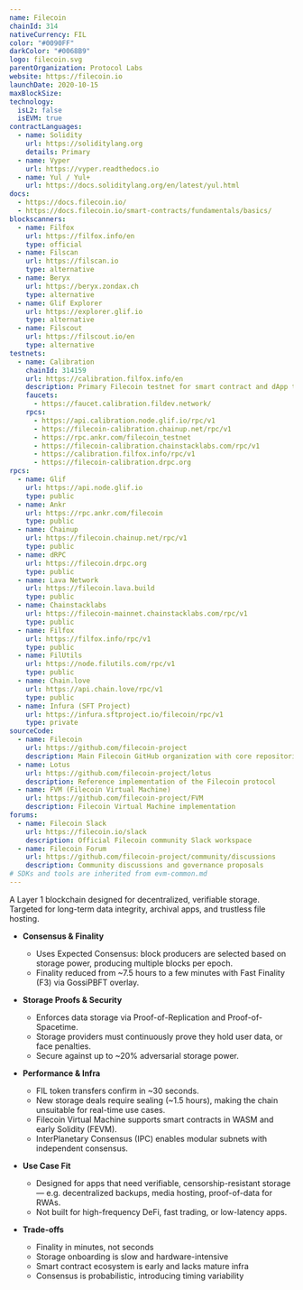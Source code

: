 ```yaml
---
name: Filecoin
chainId: 314
nativeCurrency: FIL
color: "#0090FF"
darkColor: "#0068B9"
logo: filecoin.svg
parentOrganization: Protocol Labs
website: https://filecoin.io
launchDate: 2020-10-15
maxBlockSize: 
technology:
  isL2: false
  isEVM: true
contractLanguages:
  - name: Solidity
    url: https://soliditylang.org
    details: Primary
  - name: Vyper
    url: https://vyper.readthedocs.io
  - name: Yul / Yul+
    url: https://docs.soliditylang.org/en/latest/yul.html
docs:
  - https://docs.filecoin.io/
  - https://docs.filecoin.io/smart-contracts/fundamentals/basics/
blockscanners:
  - name: Filfox
    url: https://filfox.info/en
    type: official
  - name: Filscan
    url: https://filscan.io
    type: alternative
  - name: Beryx
    url: https://beryx.zondax.ch
    type: alternative
  - name: Glif Explorer
    url: https://explorer.glif.io
    type: alternative
  - name: Filscout
    url: https://filscout.io/en
    type: alternative
testnets:
  - name: Calibration
    chainId: 314159
    url: https://calibration.filfox.info/en
    description: Primary Filecoin testnet for smart contract and dApp testing with real network conditions.
    faucets:
      - https://faucet.calibration.fildev.network/
    rpcs:
      - https://api.calibration.node.glif.io/rpc/v1
      - https://filecoin-calibration.chainup.net/rpc/v1
      - https://rpc.ankr.com/filecoin_testnet
      - https://filecoin-calibration.chainstacklabs.com/rpc/v1
      - https://calibration.filfox.info/rpc/v1
      - https://filecoin-calibration.drpc.org
rpcs:
  - name: Glif
    url: https://api.node.glif.io
    type: public
  - name: Ankr
    url: https://rpc.ankr.com/filecoin
    type: public
  - name: Chainup
    url: https://filecoin.chainup.net/rpc/v1
    type: public
  - name: dRPC
    url: https://filecoin.drpc.org
    type: public
  - name: Lava Network
    url: https://filecoin.lava.build
    type: public
  - name: Chainstacklabs
    url: https://filecoin-mainnet.chainstacklabs.com/rpc/v1
    type: public
  - name: Filfox
    url: https://filfox.info/rpc/v1
    type: public
  - name: FilUtils
    url: https://node.filutils.com/rpc/v1
    type: public
  - name: Chain.love
    url: https://api.chain.love/rpc/v1
    type: public
  - name: Infura (SFT Project)
    url: https://infura.sftproject.io/filecoin/rpc/v1
    type: private
sourceCode:
  - name: Filecoin
    url: https://github.com/filecoin-project
    description: Main Filecoin GitHub organization with core repositories
  - name: Lotus
    url: https://github.com/filecoin-project/lotus
    description: Reference implementation of the Filecoin protocol
  - name: FVM (Filecoin Virtual Machine)
    url: https://github.com/filecoin-project/FVM
    description: Filecoin Virtual Machine implementation
forums:
  - name: Filecoin Slack
    url: https://filecoin.io/slack
    description: Official Filecoin community Slack workspace
  - name: Filecoin Forum
    url: https://github.com/filecoin-project/community/discussions
    description: Community discussions and governance proposals
# SDKs and tools are inherited from evm-common.md
---
```


A Layer 1 blockchain designed for decentralized, verifiable storage. Targeted for long-term data integrity, archival apps, and trustless file hosting.

- **Consensus & Finality**  
  - Uses Expected Consensus: block producers are selected based on storage power, producing multiple blocks per epoch.  
  - Finality reduced from ~7.5 hours to a few minutes with Fast Finality (F3) via GossiPBFT overlay.  

- **Storage Proofs & Security**  
  - Enforces data storage via Proof-of-Replication and Proof-of-Spacetime.  
  - Storage providers must continuously prove they hold user data, or face penalties.  
  - Secure against up to ~20% adversarial storage power.  

- **Performance & Infra**  
  - FIL token transfers confirm in ~30 seconds.  
  - New storage deals require sealing (~1.5 hours), making the chain unsuitable for real-time use cases.  
  - Filecoin Virtual Machine supports smart contracts in WASM and early Solidity (FEVM).  
  - InterPlanetary Consensus (IPC) enables modular subnets with independent consensus.  

- **Use Case Fit**  
  - Designed for apps that need verifiable, censorship-resistant storage — e.g. decentralized backups, media hosting, proof-of-data for RWAs.  
  - Not built for high-frequency DeFi, fast trading, or low-latency apps.  

- **Trade-offs**  
  - Finality in minutes, not seconds  
  - Storage onboarding is slow and hardware-intensive  
  - Smart contract ecosystem is early and lacks mature infra  
  - Consensus is probabilistic, introducing timing variability  